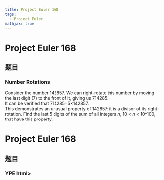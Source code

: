 ```yaml
---
title: Project Euler 168
tags:
  - Project Euler
mathjax: true
---
```

<escape><!-- more --></escape>
    
# Project Euler 168
## 题目
### Number Rotations

Consider the number 142857. We can right-rotate this number by moving the last digit (7) to the front of it, giving us 714285.<br />
It can be verified that 714285=5×142857.<br />
This demonstrates an unusual property of 142857: it is a divisor of its right-rotation.
Find the last 5 digits of the sum of all integers <var>n</var>, 10 &lt; <var>n</var> &lt; 10^100, that have this property.



# Project Euler 168
## 题目
### YPE html>
<html lang="zh-CN">
<head>
  <meta charset="UTF-8">
<meta name="viewport" content="width=device-width, initial-scale=1, maximum-scale=2">
<meta name="theme-color" content="#222">
<meta name="generator" content="Hexo 4.2.1">
  <link rel="icon" type="image/png" sizes="32x32" href="/images/32x32.png">
  <link rel="icon" type="image/png" sizes="16x16" href="/images/16x16.png">

<link rel="stylesheet" href="/css/main.css">

<link rel="stylesheet" href="//fonts.googleapis.com/css?family=Lato:300,300italic,400,400italic,700,700italic|Lato', 'Microsoft Yahei Light:300,300italic,400,400italic,700,700italic|Cambria', 'Microsoft Yahei Light:300,300italic,400,400italic,700,700italic|Verdana', Lato, 'Microsoft Yahei Light:300,300italic,400,400italic,700,700italic&display=swap&subset=latin,latin-ext">
<link rel="stylesheet" href="/lib/font-awesome/css/all.min.css">

<script id="hexo-configurations">
    var NexT = window.NexT || {};
    var CONFIG = {"hostname":"yoursite.com","root":"/","scheme":"Mist","version":"7.8.0","exturl":false,"sidebar":{"position":"right","display":"hide","padding":18,"offset":12,"onmobile":false},"copycode":{"enable":false,"show_result":false,"style":null},"back2top":{"enable":true,"sidebar":false,"scrollpercent":false},"bookmark":{"enable":false,"color":"#222","save":"auto"},"fancybox":false,"mediumzoom":false,"lazyload":false,"pangu":false,"comments":{"style":"tabs","active":null,"storage":true,"lazyload":false,"nav":null},"algolia":{"hits":{"per_page":10},"labels":{"input_placeholder":"Search for Posts","hits_empty":"We didn't find any results for the search: ${query}","hits_stats":"${hits} results found in ${time} ms"}},"localsearch":{"enable":true,"trigger":"auto","top_n_per_article":1,"unescape":false,"preload":false},"motion":{"enable":true,"async":false,"transition":{"post_block":"fadeIn","post_header":"slideDownIn","post_body":"slideDownIn","coll_header":"slideLeftIn","sidebar":"slideUpIn"}},"path":"search.xml"};
  
<b>Number Rotations</b>
Consider the number 142857. We can right-rotate this number by moving the last digit (7) to the front of it, giving us 714285.<br>It can be verified that 714285=5×142857.<br>This demonstrates an unusual property of 142857: it is a divisor of its right-rotation.
Find the last 5 digits of the sum of all integers n, 10 &lt; n &lt; 10^100, that have this property.


## 解决方案


## 代码


